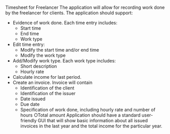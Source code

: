 Timesheet for Freelancer 
The application will allow for recording work done by the freelancer for clients. The application should support:
- Evidence of work done. Each time entry includes: 
  * Start time 
  * End time 
  * Work type 
- Edit time entry: 
  * Modify the start time and/or end time  
  * Modify the work type   
- Add/Modify work type. Each work type includes: 
  * Short description
  * Hourly rate 
- Calculate income for last period. 
- Create an invoice. Invoice will contain 
  * Identification of the client 
  * Identification of the issuer 
  * Date issued 
  * Due date 
  * Specification of work done, including hourly rate and number of hours ○Total amount Application should have a standard user-friendly GUI that will show basic information about all issued invoices in the last year and the total income for the particular year. 